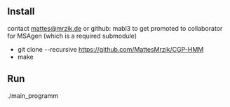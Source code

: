 ## Install

contact mattes@mrzik.de or github: mabl3 to get promoted to collaborator for MSAgen (which is a required submodule)

* git clone --recursive https://github.com/MattesMrzik/CGP-HMM
* make

## Run
./main_programm
